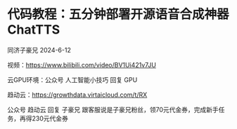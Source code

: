 # 代码教程：五分钟部署开源语音合成神器ChatTTS

同济子豪兄 2024-6-12

视频：https://www.bilibili.com/video/BV1Ui421v7JU


云GPU环境：公众号 人工智能小技巧 回复 GPU

趋动云：https://growthdata.virtaicloud.com/t/RX

公众号 趋动云 回复 子豪兄 跟客服说是子豪兄粉丝，领70元代金券，完成新手任务，再得230元代金券
